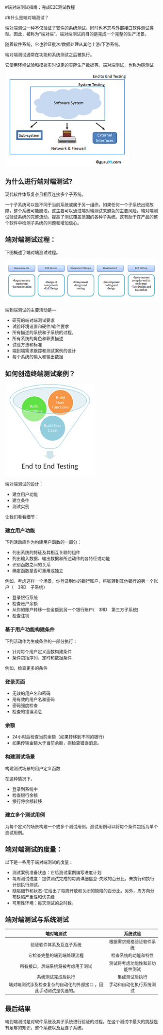 #端对端测试指南：完成E2E测试教程

##什么是端对端测试？

端对端测试一种不仅验证了软件的系统测试，同时也不忘与外部接口软件测试类型。因此，被称为“端对端”。端对端测试的目的是完成一个完整的生产场景。

随着软件系统，它也验证批次/数据处理从其他上游/下游系统。

端对端测试通常在功能和系统测试之后被执行。

它使用环境试验和模拟实时设定的实际生产数据等。端对端测试，也称为链测试

![](./images/End-End-Testing.png)

## 为什么进行端对端测试?

现代软件体系复杂且相互连接多个子系统。

一个子系统可以是不同于当前系统或属于另一组织。如果任何一个子系统出现故障，整个系统可能崩溃。这主要可以通过端对端测试来避免的主要风险。端对端测试验证系统的完整流动。提高了测试覆盖范围的各种子系统。这有助于在产品的整个软件中检测子系统的问题和增加信心。

## 端对端测试过程：

下图概述了端对端测试过程。

![](./images/End-to_end-testing-process.png)

端到端测试的主要活动是—

- 研究的端对端测试要求
- 试验环境设置和硬件/软件要求
- 所有描述的系统和子系统的过程。
- 所有系统的角色和职责描述
- 试验方法和标准
- 端到端需求跟踪和测试案例的设计
- 每个系统的输入和输出数据

## 如何创造终端测试案例？

![](./images/End-End-Testing-Test-Cases.png)

端对端测试的设计：

- 建立用户功能
- 建立条件
- 测试实例

让我们看看细节：

### 建立用户功能

下列活动应作为构建用户函数的一部分：

- 列出系统的特征及其相互关联的组件
- 列出输入数据、输出数据和所述动作的各特征或功能
- 识别函数之间的关系
- 确定函数是否可重用或独立

例如，考虑这样一个场景，你登录到你的银行账户，将钱转到其他银行的另一个账户（　3RD　子系统）

- 登录银行系统
- 检查账户余额
- 从你的账户转移一些金额到另一个银行账户(　3RD　第三方子系统)
- 检查注销

### 基于用户功能构建条件

下列活动作为生成条件的一部分执行：

- 针对每个用户定义函数构建条件
- 条件包括序列、定时和数据条件

例如，检查更多的条件

### 登录页面

- 无效的用户名和密码
- 用有效的用户名和密码
- 密码强度检查
- 检查的错误消息

### 余额

- 24小时后检查当前余额（如果转移到不同的银行）
- 如果传输金额大于当前余额，则检查错误消息。

### 构建测试场景

构建测试场景的用户定义函数

在这种情况下，

- 登录到系统中
- 检查银行余额
- 银行将余额转移

### 建立多个测试用例

为每个定义的场景构建一个或多个测试用例。测试用例可以将每个条件包括为单个测试用例。

## 端对端测试的度量：

以下是一些用于端对端测试的度量：

- 测试案例准备状态：它给测试案例编写进度计划
- 每周测试进度：提供测试完成的每周详细信息-失败的百分比，未执行和执行计划执行测试。
- 缺陷细节和状态-它给出了每周开放和关闭的缺陷的百分比。另外，周方向分布缺陷严重性和优先级
- 可用性环境：每天测试的总时数。

## 端对端测试与系统测试

| 端对端测试 | 系统试验 |
| :-------:|:--------:|
| 验证软件体系及互连子系统 | 根据需求规格验证软件系统　|
| 它检查完整的端到端处理流程 | 	检查系统的功能和特性 |
| 所有接口，后端系统将被考虑用于测试| 测试将考虑功能性和非功能性测试 |
| 系统测试完成后执行 | 集成测试后执行 |
| 端对端测试涉及检查复杂的自动化的外部接口 。因此手动测试是优选的。  | 手动和自动化执行系统测试 |

## 最后结果

端到端测试是对软件系统及其子系统进行验证的过程。在这个测试中最大的挑战是有足够的知识，整个系统以及互连子系统。